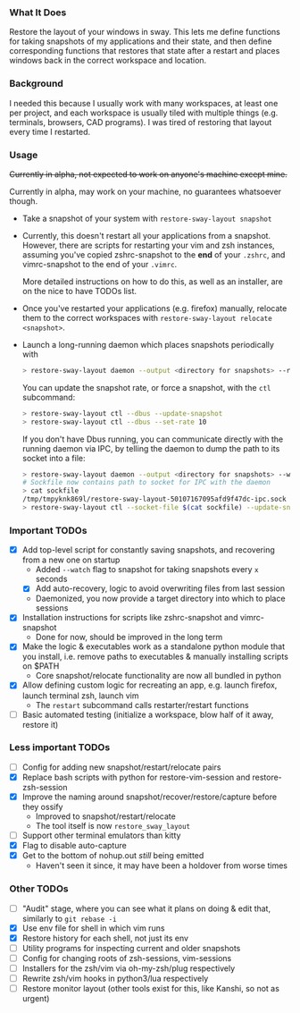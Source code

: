 ### What It Does

Restore the layout of your windows in sway. This lets me define functions for
taking snapshots of my applications and their state, and then define
corresponding functions that restores that state after a restart and places
windows back in the correct workspace and location.

### Background

I needed this because I usually work with many workspaces, at least one per
project, and each workspace is usually tiled with multiple things (e.g.
terminals, browsers, CAD programs). I was tired of restoring that layout every
time I restarted.

### Usage

~~Currently in alpha, not expected to work on anyone's machine except mine.~~

Currently in alpha, may work on your machine, no guarantees whatsoever though.

- Take a snapshot of your system with `restore-sway-layout snapshot`
- Currently, this doesn't restart all your applications from a snapshot.
  However, there are scripts for restarting your vim and zsh instances, assuming
  you've copied zshrc-snapshot to the **end** of your `.zshrc`, and
  vimrc-snapshot to the end of your `.vimrc`.

  More detailed instructions on how to do this, as well as an installer, are on
  the nice to have TODOs list.
- Once you've restarted your applications (e.g. firefox) manually, relocate them
  to the correct workspaces with `restore-sway-layout relocate <snapshot>`.
- Launch a long-running daemon which places snapshots periodically with

  ```sh
  > restore-sway-layout daemon --output <directory for snapshots> --rate 30
  ```

  You can update the snapshot rate, or force a snapshot, with the `ctl`
  subcommand:

  ```sh
  > restore-sway-layout ctl --dbus --update-snapshot
  > restore-sway-layout ctl --dbus --set-rate 10
  ```

  If you don't have Dbus running, you can communicate directly with the running
  daemon via IPC, by telling the daemon to dump the path to its socket into a
  file:

  ```sh
  > restore-sway-layout daemon --output <directory for snapshots> --write-socket-to sockfile --rate 30
  # Sockfile now contains path to socket for IPC with the daemon
  > cat sockfile
  /tmp/tmpyknk869l/restore-sway-layout-50107167095afd9f47dc-ipc.sock
  > restore-sway-layout ctl --socket-file $(cat sockfile) --update-snapshot
  ```

### Important TODOs
- [X] Add top-level script for constantly saving snapshots, and recovering from a new one on startup
  - Added `--watch` flag to snapshot for taking snapshots every `x` seconds
  - [X] Add auto-recovery, logic to avoid overwriting files from last session
  - Daemonized, you now provide a target directory into which to place sessions
- [X] Installation instructions for scripts like zshrc-snapshot and vimrc-snapshot
  - Done for now, should be improved in the long term
- [X] Make the logic & executables work as a standalone python module that you install, i.e. remove paths to executables & manually installing scripts on $PATH
  - Core snapshot/relocate functionality are now all bundled in python
- [X] Allow defining custom logic for recreating an app, e.g. launch firefox, launch terminal zsh, launch vim
  - The `restart` subcommand calls restarter/restart functions
- [ ] Basic automated testing (initialize a workspace, blow half of it away, restore it)

### Less important TODOs
- [ ] Config for adding new snapshot/restart/relocate pairs
- [X] Replace bash scripts with python for restore-vim-session and restore-zsh-session
- [X] Improve the naming around snapshot/recover/restore/capture before they ossify
  - Improved to snapshot/restart/relocate
  - The tool itself is now `restore_sway_layout`
- [ ] Support other terminal emulators than kitty
- [X] Flag to disable auto-capture
- [X] Get to the bottom of nohup.out *still* being emitted
  - Haven't seen it since, it may have been a holdover from worse times

### Other TODOs
- [ ] "Audit" stage, where you can see what it plans on doing & edit that, similarly to `git rebase -i`
- [X] Use env file for shell in which vim runs
- [X] Restore history for each shell, not just its env
- [ ] Utility programs for inspecting current and older snapshots
- [ ] Config for changing roots of zsh-sessions, vim-sessions
- [ ] Installers for the zsh/vim via oh-my-zsh/plug respectively
- [ ] Rewrite zsh/vim hooks in python3/lua respectively
- [ ] Restore monitor layout (other tools exist for this, like Kanshi, so not as urgent)
